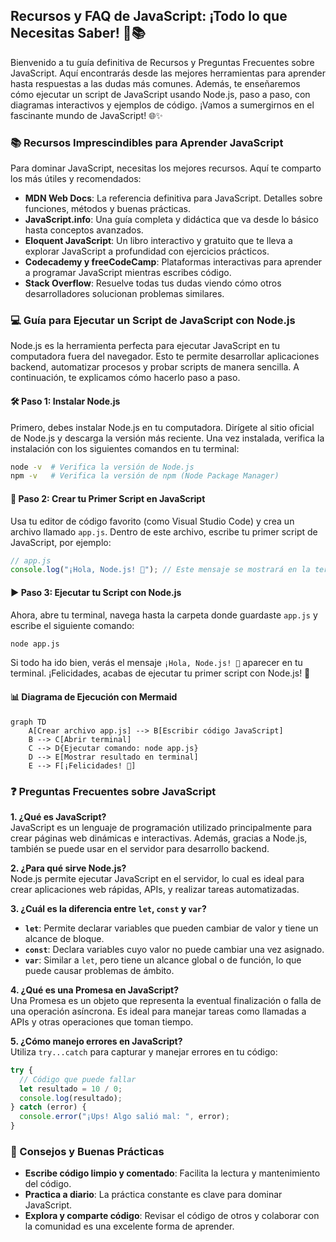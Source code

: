 ## Recursos y FAQ de JavaScript: ¡Todo lo que Necesitas Saber! 🚀📚

Bienvenido a tu guía definitiva de Recursos y Preguntas Frecuentes sobre JavaScript. Aquí encontrarás desde las mejores herramientas para aprender hasta respuestas a las dudas más comunes. Además, te enseñaremos cómo ejecutar un script de JavaScript usando Node.js, paso a paso, con diagramas interactivos y ejemplos de código. ¡Vamos a sumergirnos en el fascinante mundo de JavaScript! 🌐✨

### 📚 Recursos Imprescindibles para Aprender JavaScript

Para dominar JavaScript, necesitas los mejores recursos. Aquí te comparto los más útiles y recomendados:

- **MDN Web Docs**: La referencia definitiva para JavaScript. Detalles sobre funciones, métodos y buenas prácticas.
- **JavaScript.info**: Una guía completa y didáctica que va desde lo básico hasta conceptos avanzados.
- **Eloquent JavaScript**: Un libro interactivo y gratuito que te lleva a explorar JavaScript a profundidad con ejercicios prácticos.
- **Codecademy y freeCodeCamp**: Plataformas interactivas para aprender a programar JavaScript mientras escribes código.
- **Stack Overflow**: Resuelve todas tus dudas viendo cómo otros desarrolladores solucionan problemas similares.

### 💻 Guía para Ejecutar un Script de JavaScript con Node.js

Node.js es la herramienta perfecta para ejecutar JavaScript en tu computadora fuera del navegador. Esto te permite desarrollar aplicaciones backend, automatizar procesos y probar scripts de manera sencilla. A continuación, te explicamos cómo hacerlo paso a paso.

#### 🛠️ Paso 1: Instalar Node.js

Primero, debes instalar Node.js en tu computadora. Dirígete al sitio oficial de Node.js y descarga la versión más reciente. Una vez instalada, verifica la instalación con los siguientes comandos en tu terminal:

```bash
node -v  # Verifica la versión de Node.js
npm -v   # Verifica la versión de npm (Node Package Manager)
```

#### 📜 Paso 2: Crear tu Primer Script en JavaScript

Usa tu editor de código favorito (como Visual Studio Code) y crea un archivo llamado `app.js`. Dentro de este archivo, escribe tu primer script de JavaScript, por ejemplo:

```javascript
// app.js
console.log("¡Hola, Node.js! 🚀"); // Este mensaje se mostrará en la terminal
```

#### ▶️ Paso 3: Ejecutar tu Script con Node.js

Ahora, abre tu terminal, navega hasta la carpeta donde guardaste `app.js` y escribe el siguiente comando:

```bash
node app.js
```

Si todo ha ido bien, verás el mensaje `¡Hola, Node.js! 🚀` aparecer en tu terminal. ¡Felicidades, acabas de ejecutar tu primer script con Node.js! 🎉

#### 📊 Diagrama de Ejecución con Mermaid

```mermaid
graph TD
    A[Crear archivo app.js] --> B[Escribir código JavaScript]
    B --> C[Abrir terminal]
    C --> D{Ejecutar comando: node app.js}
    D --> E[Mostrar resultado en terminal]
    E --> F[¡Felicidades! 🎉]
```

### ❓ Preguntas Frecuentes sobre JavaScript

**1. ¿Qué es JavaScript?**  
JavaScript es un lenguaje de programación utilizado principalmente para crear páginas web dinámicas e interactivas. Además, gracias a Node.js, también se puede usar en el servidor para desarrollo backend.

**2. ¿Para qué sirve Node.js?**  
Node.js permite ejecutar JavaScript en el servidor, lo cual es ideal para crear aplicaciones web rápidas, APIs, y realizar tareas automatizadas.

**3. ¿Cuál es la diferencia entre `let`, `const` y `var`?**

- **`let`**: Permite declarar variables que pueden cambiar de valor y tiene un alcance de bloque.
- **`const`**: Declara variables cuyo valor no puede cambiar una vez asignado.
- **`var`**: Similar a `let`, pero tiene un alcance global o de función, lo que puede causar problemas de ámbito.

**4. ¿Qué es una Promesa en JavaScript?**  
Una Promesa es un objeto que representa la eventual finalización o falla de una operación asíncrona. Es ideal para manejar tareas como llamadas a APIs y otras operaciones que toman tiempo.

**5. ¿Cómo manejo errores en JavaScript?**  
Utiliza `try...catch` para capturar y manejar errores en tu código:

```javascript
try {
  // Código que puede fallar
  let resultado = 10 / 0;
  console.log(resultado);
} catch (error) {
  console.error("¡Ups! Algo salió mal: ", error);
}
```

### 🌟 Consejos y Buenas Prácticas

- **Escribe código limpio y comentado**: Facilita la lectura y mantenimiento del código.
- **Practica a diario**: La práctica constante es clave para dominar JavaScript.
- **Explora y comparte código**: Revisar el código de otros y colaborar con la comunidad es una excelente forma de aprender.
